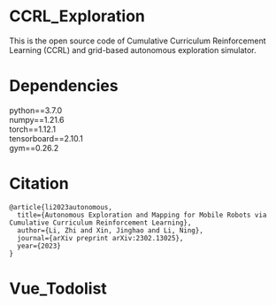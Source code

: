 # CCRL_Exploration
This is the open source code of Cumulative Curriculum Reinforcement Learning (CCRL) and grid-based autonomous exploration simulator.


# Dependencies
python==3.7.0<br />
numpy==1.21.6<br />
torch==1.12.1<br />
tensorboard==2.10.1<br />
gym==0.26.2<br />


# Citation
```
@article{li2023autonomous,
  title={Autonomous Exploration and Mapping for Mobile Robots via Cumulative Curriculum Reinforcement Learning},
  author={Li, Zhi and Xin, Jinghao and Li, Ning},
  journal={arXiv preprint arXiv:2302.13025},
  year={2023}
}
```
# Vue_Todolist
